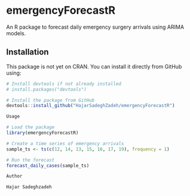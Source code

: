 # emergencyForecastR

An R package to forecast daily emergency surgery arrivals using ARIMA models.

## Installation

This package is not yet on CRAN. You can install it directly from GitHub using:

```r
# Install devtools if not already installed
# install.packages("devtools")

# Install the package from GitHub
devtools::install_github("HajarSadeghZadeh/emergencyForecastR")

Usage

# Load the package
library(emergencyForecastR)

# Create a time series of emergency arrivals
sample_ts <- ts(c(12, 14, 13, 15, 16, 17, 19), frequency = 1)

# Run the forecast
forecast_daily_cases(sample_ts)

Author

Hajar Sadeghzadeh
